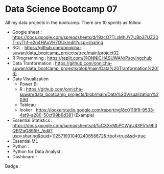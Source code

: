 # Data Science Bootcamp 07
All my data projects in the bootcamp. There are 10 sprints as follow.

- Google sheet : https://docs.google.com/spreadsheets/d/19zcO7TLxMhJY7UBb37UZ30T-cyThf-e2n4HAuVH7OUk/edit?usp=sharing
- SQL : https://github.com/onnicha-suwan/data_bootcamp_projects/tree/main/project02
- R Programming : https://replit.com/@ONNICHASUWAN/Paoyingchub
- Data Tranformation : https://github.com/onnicha-suwan/data_bootcamp_projects/blob/main/Data%20Tranformation%20(R)
- Data Visualization
    - Power BI
    - R : https://github.com/onnicha-suwan/data_bootcamp_projects/blob/main/Data%20Visualization%20(R)
    - Tableau
    - looker : https://lookerstudio.google.com/reporting/8c0118f9-9533-4af9-a280-50cf99b6d381 (Example)
- Essential Statistics : https://docs.google.com/spreadsheets/d/1aCXXyMbPCWgU43P51c9h3QEfZqG895H_/edit?usp=sharing&ouid=112571931040240658672&rtpof=true&sd=true
- Essential ML 
- Python :
- Python for Data Analyst :
- Dashboard :

Badge : 

